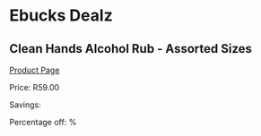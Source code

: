 
# Ebucks Dealz
## Clean Hands Alcohol Rub - Assorted Sizes
[Product Page](https://www.ebucks.com/web/shop/productSelected.do?prodId=919163702&catId=908607666)

Price: R59.00

Savings: 

Percentage off: %
	
